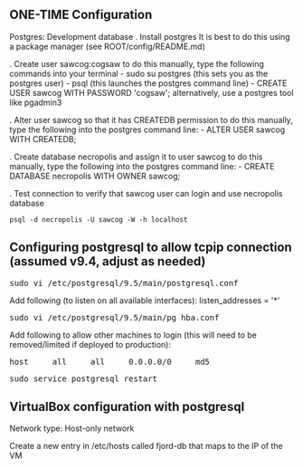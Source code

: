 ONE-TIME Configuration
---
Postgres: Development database
  . Install postgres
  	It is best to do this using a package manager (see ROOT/config/README.md)
  	
  . Create user sawcog:cogsaw
  	to do this manually, type the following commands into your terminal
  		- sudo su postgres (this sets you as the postgres user)
  		- psql (this launches the postgres command line)
  		- CREATE USER sawcog WITH PASSWORD 'cogsaw';
  	alternatively, use a postgres tool like pgadmin3
  	
  . Alter user sawcog so that it has CREATEDB permission
  	to do this manually, type the following into the postgres command line:
  	- ALTER USER sawcog WITH CREATEDB;
  	
  . Create database necropolis and assign it to user sawcog
  	to do this manually, type the following into the postgres command line:
  	- CREATE DATABASE necropolis WITH OWNER sawcog;
  
  . Test connection to verify that sawcog user can login and use necropolis database
  	
  	psql -d necropolis -U sawcog -W -h localhost


Configuring postgresql to allow tcpip connection (assumed v9.4, adjust as needed)
---
<pre>
sudo vi /etc/postgresql/9.5/main/postgresql.conf
</pre>

Add following (to listen on all available interfaces):
listen_addresses = '*'


<pre>
sudo vi /etc/postgresql/9.5/main/pg_hba.conf
</pre>

Add following to allow other machines to login (this will need to be removed/limited if deployed to production):<br/>
<pre>host     all     all     0.0.0.0/0     md5</pre>

<pre>
sudo service postgresql restart
</pre>


VirtualBox configuration with postgresql
---
Network type: Host-only network

Create a new entry in /etc/hosts called fjord-db that maps to the IP of the VM